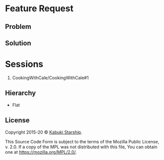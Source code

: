 # Feature Request

## Problem



## Solution


# Sessions

1. CookingWithCale/CookingWithCale#1

## Hierarchy

* Flat

## License

Copyright 2015-20 © [Kabuki Starship](https://kabukistarship.com).

This Source Code Form is subject to the terms of the Mozilla Public License, v. 2.0. If a copy of the MPL was not distributed with this file, You can obtain one at <https://mozilla.org/MPL/2.0/>.
